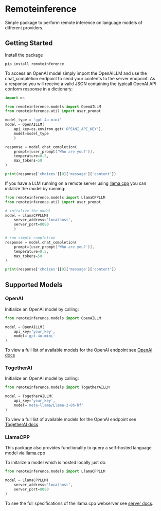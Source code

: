 # Remoteinference

Simple package to perform remote inference on language models of different providers.

## Getting Started
Install the package
```python
pip install remoteinference
```

To access an OpenAI model simply import the OpenAILLM and use the chat_completion endpoint to send your contents to the server endpoint. As a response you will receive a valid JSON containing the typicall OpenAI API conform response in a dictionary:
```python
import os

from remoteinference.models import OpenAILLM
from remoteinference.util import user_prompt

model_type = 'gpt-4o-mini'
model = OpenAILLM(
    api_key=os.environ.get('OPEANI_API_KEY'),
    model=model_type
    )

response = model.chat_completion(
    prompt=[user_prompt('Who are you?')],
    temperature=0.5,
    max_tokens=50
)

print(response['choices'][0]['message']['content'])
```

If you have a LLM running on a remote server using [llama.cpp](https://github.com/ggerganov/llama.cpp) you can initalize the model by running:
```python
from remoteinference.models import LlamaCPPLLM
from remoteinference.util import user_prompt

# initalize the model
model = LlamaCPPLLM(
    server_address='localhost',
    server_port=8080
    )

# run simple completion
response = model.chat_completion(
    prompt=[user_prompt('Who are you?')],
    temperature=0.5,
    max_tokens=50
)

print(response['choices'][0]['message']['content'])

```
## Supported Models

### OpenAI
Initialize an OpenAI model by calling:

```python
from remoteinference.models import OpenAILLM

model = OpenAILLM(
    api_key='your_key',
    model='gpt-4o-mini'
)
```

To view a full list of available models for the OpenAI endpoint see [OpenAI docs](https://platform.openai.com/docs/models)


### TogetherAI
Initialize an OpenAI model by calling:

```python
from remoteinference.models import TogetherAILLM

model = TogetherAILLM(
    api_key='your_key',
    model='meta-llama/Llama-3-8b-hf'
)
```

To view a full list of available models for the OpenAI endpoint see [TogetherAI docs](https://docs.together.ai/docs/language-and-code-models)

### LlamaCPP
This package also provides functionality to query a self-hosted language model via [llama.cpp](https://github.com/ggerganov/llama.cpp)

To initalize a model which is hosted locally just do:

```python
from remoteinference.models import LlamaCPPLLM

model = LlamaCPPLLM(
    server_address='localhost',
    server_port=8080
)
```

To see the full specifications of the llama.cpp webserver see [server docs](https://github.com/ggerganov/llama.cpp/blob/master/examples/server/README.md).